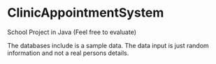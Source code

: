 # ClinicAppointmentSystem
School Project in Java (Feel free to evaluate)

The databases include is a sample data. The data input is just random information and not a real persons details.
